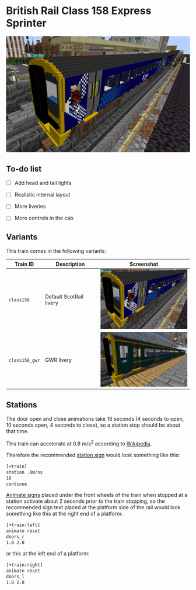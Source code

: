 British Rail Class 158 Express Sprinter
=======================================

![Screenshot](./class158.jpg)

To-do list
----------

 - [ ] Add head and tail lights
 - [ ] Realistic internal layout
 - [ ] More liveries
 - [ ] More controls in the cab


Variants
--------

This train comes in the following variants:

Train ID       | Description              | Screenshot
---------------|--------------------------|------------
`class158`     | Default ScotRail livery  | ![metro](./class158_thumb.jpg)
`class158_gwr` | GWR livery               | ![metro](./class158_gwr_thumb.jpg)


Stations
--------

The door open and close animations take 18 seconds (4 seconds to open, 10
seconds open, 4 seconds to close), so a station stop should be about that time.

This train can accelerate at 0.8 m/s<sup>2</sup> according to [Wikipedia].

Therefore the recommended [station
sign](https://wiki.traincarts.net/p/TrainCarts/Signs/Station) would look
something like this:
```
[+train]
station .8m/ss
18
continue
```

[Animate signs](https://wiki.traincarts.net/p/TrainCarts/Signs/Animate)
placed under the front wheels of the train when stopped at a station activate
about 2 seconds prior to the train stopping, so the recommended sign text
placed at the platform side of the rail would look something like this at the
right end of a platform:
```
[+train:left]
animate reset
doors_r
1.0 2.0
```

or this at the left end of a platform:
```
[+train:right]
animate reset
doors_l
1.0 2.0
```

[Wikipedia]: https://en.wikipedia.org/wiki/British_Rail_Class_158
